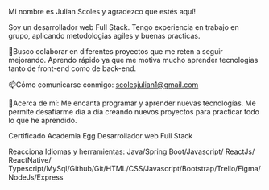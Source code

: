 
Mi nombre es Julian Scoles y agradezco que estés aquí!

Soy un desarrollador web Full Stack.
Tengo experiencia en trabajo en grupo, aplicando metodologias agiles y buenas practicas.


👯Busco colaborar en diferentes proyectos que me reten a seguir mejorando. Aprendo rápido ya que me motiva mucho aprender tecnologías tanto de front-end como de back-end.


📫Cómo comunicarse conmigo: scolesjulian1@gmail.com 



🙈Acerca de mí: Me encanta programar y aprender nuevas tecnologías. Me permite desafiarme día a día creando nuevos proyectos para practicar todo lo que he aprendido. 





Certificado Academia Egg
Desarrollador web Full Stack

Reacciona
Idiomas y herramientas:
Java/Spring Boot/Javascript/ ReactJs/ ReactNative/ Typescript/MySql/Github/Git/HTML/CSS/Javascript/Bootstrap/Trello/Figma/NodeJs/Express


